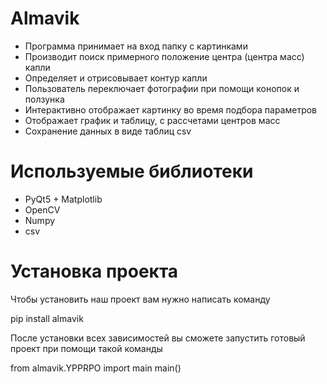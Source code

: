 # Almavik

- Программа принимает на вход папку с картинками
- Производит поиск примерного положение центра (центра масс) капли
- Определяет и отрисовывает контур капли
- Пользователь переключает фотографии при помощи конопок и ползунка
- Интерактивно отображает картинку во время подбора параметров
- Отображает график и таблицу, с рассчетами центров масс 
- Сохранение данных в виде таблиц csv

# Используемые библиотеки

- PyQt5 + Matplotlib 
- OpenCV
- Numpy
- csv

# Установка проекта
Чтобы установить наш проект вам нужно написать команду

pip install almavik

После установки всех зависимостей вы сможете запустить готовый проект при помощи такой команды

from almavik.YPPRPO import main
main()
